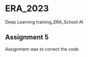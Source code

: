 # ERA_2023
Deep Learning training_ERA_School AI 

## Assignment 5
Assignment was to correct the code 
